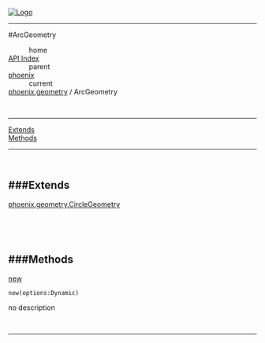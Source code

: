 
[![Logo](../../../images/logo.png)](../../../index.html)

---

#ArcGeometry


&emsp;&emsp;&emsp;home   
[API Index](../../../api/index.html#phoenix.geometry)   
&emsp;&emsp;&emsp;parent    
[phoenix](../)     
&emsp;&emsp;&emsp;current    
[phoenix.geometry](./) / ArcGeometry

<br/>

---


[Extends](#Extends)   
[Methods](#Methods)   


---

&nbsp;   

<a class="lift" name="Extends" ></a>
###Extends   
---
<a class="lift" name="phoenix.geometry.CircleGeometry" href="{{{rel_path}}}api/phoenix/geometry/CircleGeometry.html">phoenix.geometry.CircleGeometry</a>

&nbsp;   

&nbsp;   

<a class="lift" name="Methods" ></a>
###Methods   
---
<a class="lift" name="new" href="#new">new</a>



`new(options:Dynamic) `

<span class="small_desc_flat"> no description </span>   



&nbsp;
&nbsp;
&nbsp;

---  


&nbsp;   
&nbsp;   